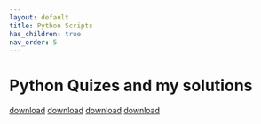 ```yaml
---
layout: default
title: Python Scripts
has_children: true
nav_order: 5
---
```


# Python Quizes and my solutions  

[download](Intro_python_part1.ipynb)
[download](Untitled.ipynb)
[download](test_gist1.html)
[download](test_gist1.ipynb)
